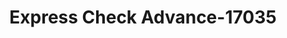 ---
f_zip-code: 39180
f_state-code: MS
title: Express Check Advance-17035
f_phone: 601-661-0240
f_city-only: Vicksburg
f_address: 1990 South Frontage Road Suite G Vicksburg
f_location-unique-id: '17035'
slug: express-check-advance-17035
updated-on: '2024-05-30T13:46:58.046Z'
created-on: '2024-05-30T13:36:59.803Z'
published-on: '2024-05-30T13:54:32.469Z'
f_city-state: cms/city/vicksburg-ms.md
f_company: cms/company/express-check-advance.md
f_state: cms/state/mississippi.md
layout: '[payday-loan].html'
tags: payday-loan
---